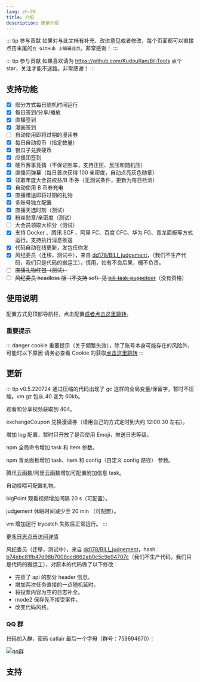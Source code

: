 ```yaml
---
lang: zh-CN
title: 介绍
description: 简单介绍
---
```


::: tip 参与贡献
如果对与此文档有补充、改进意见或者修改，每个页面都可以直接点击末尾的`在 GitHub 上编辑此页`。非常感谢！
:::

::: tip 参与贡献
如果喜欢请为 <https://github.com/KudouRan/BiliTools> 点个 star，关注才能不迷路。非常感谢！
:::

## 支持功能 <Badge v-if="isRefreshed" type="tip" :text="`版本${tagName}`" vertical="top" />

- [x] 部分方式每日随机时间运行 <Badge type="tip" text="推荐" vertical="middle" />
- [x] 每日签到/分享/播放
- [x] 直播签到
- [x] 漫画签到
- [ ] 自动使用即将过期的漫读券
- [x] 每日自动投币（指定数量）
- [x] 银瓜子兑换硬币
- [x] 应援团签到
- [x] 硬币赛事竞猜（不保证胜率，支持正压、反压和随机压）
- [x] 直播间弹幕（每日首次获得 100 亲密度，自动点亮灰色勋章）
- [x] 领取年度大会员权益/B 币券（无测试条件，更新为每日检测）
- [x] 自动使用 B 币券充电
- [x] 直播赠送即将过期的礼物
- [x] 多账号独立配置
- [x] 直播天选时刻（测试） <Badge type="warning" text="慎用" vertical="middle" />
- [x] 粉丝勋章/亲密度（测试）
- [ ] 大会员领取大积分（测试）<Badge type="warning" text="新增" vertical="middle" />
- [x] 支持 Docker 、腾讯 SCF 、阿里 FC、百度 CFC、华为 FG、青龙面板等方式运行，支持执行消息推送
- [x] 代码自动在线更新，发包任你发 <Badge type="tip" text="推荐" vertical="middle" />
- [x] 风纪委员（迁移，测试中），来自 [dd178/BILI_judgement](https://github.com/dd178/BILI_judgement/blob/master/judgement.py)，（我们不生产代码，我们只是代码的搬运工），慎用，如有不良后果，概不负责。
- [ ] ~~直播礼物红包（测试）~~
- [ ] ~~风纪委员 headless 版（不支持 scf）见 [bili-task-puppeteer](https://github.com/catlair/bili-task-puppeteer)~~（没有资格）

## 使用说明

配置方式见顶部导航栏，点击配置[或者点击这里跳转](../config/)。

### 重要提示

::: danger cookie 重要提示（关于频繁失效），除了账号本身可能存在的风险外，可能时以下原因
请务必查看 Cookie 的获取[点击这里跳转](../config/get_value.md)
:::

## 更新

::: tip v0.5.220724
<Badge type="tip" text="修复" vertical="warning" /> 通过压缩的代码出现了 gc 这样的全局变量/保留字，暂时不压缩。vm gz 包从 40 变为 60kb。
<br/>

<Badge type="tip" text="修复" vertical="warning" /> 观看和分享视频获取到 404。
<br/>

<Badge type="tip" text="新增" vertical="middle" /> exchangeCoupon 兑换漫读券（请用自己的方式定时到大约 12:00:30 左右）。
<br/>

<Badge type="tip" text="新增" vertical="middle" /> 增加 log 配置，暂时只开放了是否使用 Emoji，推送日志等级。
<br/>

<Badge type="tip" text="新增" vertical="middle" /> npm 全局命令增加 task 和 item 参数。
<br/>

<Badge type="tip" text="新增" vertical="middle" /> npm 青龙面板增加 task、item 和 config（自定义 config 路径） 参数。
<br/>

<Badge type="tip" text="新增" vertical="middle" /> 腾讯云函数/阿里云函数增加可配置附加信息 task。
<br/>

<Badge type="tip" text="新增" vertical="middle" /> 自动投喂可配置礼物。
<br/>

<Badge type="tip" text="优化" vertical="middle" /> bigPoint 观看视频增加间隔 20 s（可配置）。
<br/>

<Badge type="tip" text="优化" vertical="middle" /> judgement 休眠时间减少至 20 min （可配置）。
<br/>

<Badge type="tip" text="优化" vertical="middle" /> vm 增加运行 trycatch 失败后正常运行。
:::

[更多日志点击访问详情](./update.md)

风纪委员（迁移，测试中），来自 [dd178/BILI_judgement](https://github.com/dd178/BILI_judgement/blob/master/judgement.py)，hash：[b74ebc81fb47d98b7008ccd662ab0c5c9e94707c](https://github.com/dd178/BILI_judgement/commit/b74ebc81fb47d98b7008ccd662ab0c5c9e94707c)（我们不生产代码，我们只是代码的搬运工），对原本的代码做了以下修改：

- 完善了 api 的部分 header 信息。
- 增加两次任务直接的一点随机延时。
- 将投票内容为空的日志补全。
- mode2 保存先不接受案件。
- 改变代码风格。

### QQ 群

扫码加入群，密码 catlair 最后一个字母（群号：759694670）：

![qq群](/images/qq_group.png)

## 支持

<SponsorShip></SponsorShip>
